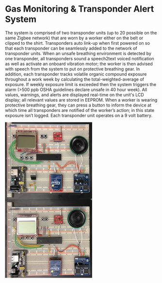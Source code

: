 # Gas Monitoring &amp; Transponder Alert System

The system is comprised of two transponder units (up to 20 possible on the same Zigbee network) that are worn by a worker either on the belt or clipped to the shirt. Transponders auto link-up when first powered on so that each transponder can be seamlessly added to the network of transponder units. When an unsafe breathing environment is detected by one transponder, all transponders sound a speech2text voiced notification as well as activate an onboard vibration motor; the worker is then advised with speech from the system to put on protective breathing gear. In addition, each transponder tracks volatile organic compound exposure throughout a work week by calculating the total-weighted-average of exposure. If weekly exposure limit is exceeded then the system triggers the alarm (>500 ppb OSHA guidelines declare unsafe in 40 hour week). All values, warnings, and alerts are displayed real-time on the unit's LCD display; all relevant values are stored in EEPROM. When a worker is wearing protective breathing gear, they can press a button to inform the device at which time all transponders are notified of the worker’s action; in this state exposure isn’t logged. Each transponder unit operates on a 9 volt battery.

![2 Units](https://github.com/tday01/CS122A-Project/blob/master/images/2%20units.jpg)

